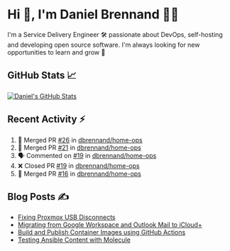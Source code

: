 # Hi 👋, I'm Daniel Brennand 👨‍💻

I'm a Service Delivery Engineer 🛠 passionate about DevOps, self-hosting and developing open source software. I'm always looking for new opportunities to learn and grow 🌱

## GitHub Stats 📈

[![Daniel's GitHub Stats](https://github-readme-stats.vercel.app/api?username=dbrennand&show_icons=true&count_private=true&hide_border=true&theme=dark)](https://github.com/anuraghazra/github-readme-stats)

## Recent Activity ⚡

<!--START_SECTION:activity-->
1. 🎉 Merged PR [#26](https://github.com/dbrennand/home-ops/pull/26) in [dbrennand/home-ops](https://github.com/dbrennand/home-ops)
2. 🎉 Merged PR [#21](https://github.com/dbrennand/home-ops/pull/21) in [dbrennand/home-ops](https://github.com/dbrennand/home-ops)
3. 🗣 Commented on [#19](https://github.com/dbrennand/home-ops/pull/19#issuecomment-2216825099) in [dbrennand/home-ops](https://github.com/dbrennand/home-ops)
4. ❌ Closed PR [#19](https://github.com/dbrennand/home-ops/pull/19) in [dbrennand/home-ops](https://github.com/dbrennand/home-ops)
5. 🎉 Merged PR [#16](https://github.com/dbrennand/home-ops/pull/16) in [dbrennand/home-ops](https://github.com/dbrennand/home-ops)
<!--END_SECTION:activity-->

## Blog Posts ✍

<!-- BLOG-POST-LIST:START -->
- [Fixing Proxmox USB Disconnects](https://danielbrennand.com/blog/proxmox-fix-usb-disconnect/)
- [Migrating from Google Workspace and Outlook Mail to iCloud+](https://danielbrennand.com/blog/google-outlook-to-icloud+/)
- [Build and Publish Container Images using GitHub Actions](https://danielbrennand.com/blog/build-and-publish-container-image-gha/)
- [Testing Ansible Content with Molecule](https://danielbrennand.com/blog/testing-ansible-content/)
<!-- BLOG-POST-LIST:END -->
